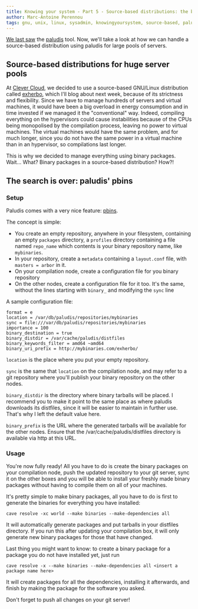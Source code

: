```yaml
---
title: Knowing your system - Part 5 - Source-based distributions: the binary way
author: Marc-Antoine Perennou
tags: gnu, unix, linux, sysadmin, knowingyoursystem, source-based, paludis
---
```


[We last saw](http://www.imagination-land.org/posts/2012-12-13-knowing-your-system---part-4---falling-in-love-with-paludis.html)
the [paludis](http://paludis.exherbo.org/) tool. Now, we'll take a look at how we can handle a source-based distribution
using paludis for large pools of servers.

## Source-based distributions for huge server pools

At [Clever Cloud](http://www.clever-cloud.com/), we decided to use a source-based GNU/Linux distribution called
[exherbo](http://www.exherbo.org/), which I'll blog about next week, because of its strictness and flexibility. Since we
have to manage hundreds of servers and virtual machines, it would have been a big overload in energy consumption and in
time invested if we managed it the "conventional" way. Indeed, compiling everything on the hypervisors could cause
instabilities because of the CPUs being monopolised by the compilation process, leaving no power to virtual machines.
The virtual machines would have the same problem, and for much longer, since you do not have the same power in a virtual
machine than in an hypervisor, so compilations last longer.

This is why we decided to manage everything using binary packages. Wait… What? Binary packages in a source-based
distribution? How?!

## The search is over: paludis' pbins

### Setup

Paludis comes with a very nice feature: [pbins](http://paludis.exherbo.org/overview/pbins.html).

The concept is simple:

* You create an empty repository, anywhere in your filesystem, containing an empty `packages` directory, a `profiles`
  directory containing a file named `repo_name` which contents is your binary repository name, like `mybinaries`.
* In your repository, create a `metadata` containing a `layout.conf` file, with `masters = arbor` in it.
* On your compilation node, create a configuration file for you binary repository
* On the other nodes, create a configuration file for it too. It's the same, without the lines starting with `binary_`
  and modifying the `sync` line

A sample configuration file:

    format = e
    location = /var/db/paludis/repositories/mybinaries
    sync = file:///var/db/paludis/repositories/mybinaries
    importance = 100
    binary_destination = true
    binary_distdir = /var/cache/paludis/distfiles
    binary_keywords_filter = amd64 ~amd64
    binary_uri_prefix = http://mybinaries.com/exherbo/

`location` is the place where you put your empty repository.

`sync` is the same that `location` on the compilation node, and may refer to a git repository where you'll publish your binary repository on the other nodes.

`binary_distdir` is the directory where binary tarballs will be placed. I recommend you to make it point to the same place
as where paludis downloads its distfiles, since it will be easier to maintain in further use. That's why I left the
default value here.

`binary_prefix` is the URL where the generated tarballs will be available for the other nodes. Ensure that the
/var/cache/paludis/distfiles directory is available via http at this URL.

### Usage

You're now fully ready! All you have to do is create the binary packages on your compilation node, push the updated
repository to your git server, sync it on the other boxes and you will be able to install your freshly made binary
packages without having to compile them on all of your machines.

It's pretty simple to make binary packages, all you have to do is first to generate the binaries for everything you have
installed:

    cave resolve -xc world --make binaries --make-dependencies all

It will automatically generate packages and put tarballs in your distfiles directory. If you run this after updating
your compilation box, it will only generate new binary packages for those that have changed.

Last thing you might want to know: to create a binary package for a package you do not have installed yet, just run

    cave resolve -x --make binaries --make-dependencies all <insert a package name here>

It will create packages for all the dependencies, installing it afterwards, and finish by making the package for the
software you asked.

Don't forget to push all changes on your git server!
